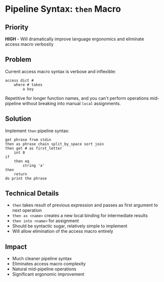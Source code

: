 # Pipeline Syntax: `then` Macro

## Priority
**HIGH** - Will dramatically improve language ergonomics and eliminate access macro verbosity

## Problem
Current access macro syntax is verbose and inflexible:
```
access dict #
    where # takes
        a key
```

Repetitive for longer function names, and you can't perform operations mid-pipeline without breaking into manual `local` assignments.

## Solution
Implement `then` pipeline syntax:
```
get phrase from stdin
then as phrase chain split_by_space sort join
then get # as first_letter
    int 0
if
    then eq
        string 'a'
then
    return            
do print the phrase
```

## Technical Details
- `then` takes result of previous expression and passes as first argument to next operation
- `then as <name>` creates a new local binding for intermediate results  
- `then into <name>` for assignment
- Should be syntactic sugar, relatively simple to implement
- Will allow elimination of the access macro entirely

## Impact
- Much cleaner pipeline syntax
- Eliminates access macro complexity
- Natural mid-pipeline operations
- Significant ergonomic improvement